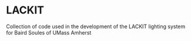 # LACKIT
Collection of code used in the development of the LACKIT lighting system for Baird Soules of UMass Amherst
